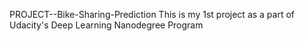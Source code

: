 PROJECT--Bike-Sharing-Prediction
This is my 1st project as a part of Udacity's Deep Learning Nanodegree Program
